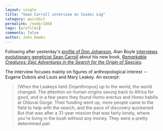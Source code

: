 ```yaml
---
layout: single 
title: "Sean Carroll interview on Cosmic Log" 
category: quickbit
permalink: /node/1858
tags: [profiles] 
comments: false 
author: John Hawks 
---
```


Following after yesterday's <a href="http://cosmiclog.msnbc.msn.com/archive/2009/02/10/1789292.aspx">profile of Don Johanson</a>, Alan Boyle <a href="http://cosmiclog.msnbc.msn.com/archive/2009/02/11/1790849.aspx">interviews evolutionary geneticist Sean Carroll</a> about his new book, <a href="http://www.amazon.com/gp/product/015101485X?ie=UTF8&tag=johnhawksanth-20&linkCode=as2&camp=1789&creative=390957&creativeASIN=015101485X"><i>Remarkable Creatures: Epic Adventures in the Search for the Origin of Species</i></a>.

The interview focuses mainly on figures of anthropological interest -- Eugene Dubois and Louis and Mary Leakey. An excerpt:

<blockquote>[When the Leakeys held Zinjanthropus] up to the world, the world changed. The attention on human origins swung back to Africa for good, and in a few years they found Homo erectus and Homo habilis at Olduvai Gorge. Their funding went up, more people came to the field to help with the search, and the pace of discovery quickened. But that was after a 31-year mission that was fairly lonely, where you're living in the bush without any money. They were a pretty determined pair.</blockquote>

